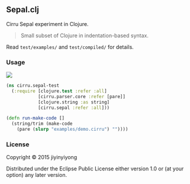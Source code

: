 
Sepal.clj
----

Cirru Sepal experiment in Clojure.

> Small subset of Clojure in indentation-based syntax.

Read `test/examples/` and `test/compiled/` for details.

### Usage

[![](https://clojars.org/cirru/sepal/latest-version.svg)](https://clojars.org/cirru/sepal)

```clojure
(ns cirru.sepal-test
  (:require [clojure.test :refer :all]
            [cirru.parser.core :refer [pare]]
            [clojure.string :as string]
            [cirru.sepal :refer :all]))

(defn run-make-code []
  (string/trim (make-code
    (pare (slurp "examples/demo.cirru") ""))))
```

### License

Copyright © 2015 jiyinyiyong

Distributed under the Eclipse Public License either version 1.0 or (at
your option) any later version.
